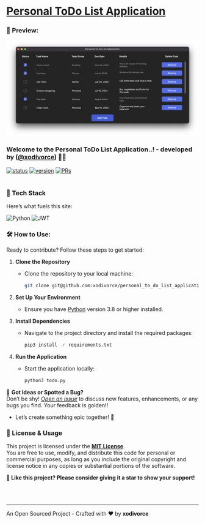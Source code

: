 # [Personal ToDo List Application](https://www.xodivorce.in)
### 👀 Preview:

<img src="./images/personal_to_do_list_application_preview.png">

### Welcome to the Personal ToDo List Application..! - developed by ([@xodivorce](https://instagram.com/xodivorce)) 📝✨
[![status](https://img.shields.io/badge/status-active-brightgreen.svg?style=flat)](https://github.com/xodivorce/xodivorce-portfolio/)
[![version](https://img.shields.io/badge/version-v1.0.2-yellow.svg?style=flat)](https://github.com/xodivorce/xodivorce-portfolio/)
[![PRs](https://img.shields.io/badge/PRs-welcome-blue.svg?style=flat)](https://github.com/xodivorce/xodivorce-portfolio/)
<br></br>

### 📌 Tech Stack

Here’s what fuels this site:

![Python](https://img.shields.io/badge/python-3670A0?style=for-the-badge&logo=python&logoColor=ffdd54)
![JWT](https://img.shields.io/badge/JWT-black?style=for-the-badge&logo=JSON%20web%20tokens)
### 🛠️ How to Use:

Ready to contribute? Follow these steps to get started:
1. **Clone the Repository**
   - Clone the repository to your local machine:
     ```bash
     git clone git@github.com:xodivorce/personal_to_do_list_application.git
     ```

2. **Set Up Your Environment**
   - Ensure you have [Python](https://www.python.org/downloads/) version 3.8 or higher installed.

3. **Install Dependencies**
   - Navigate to the project directory and install the required packages:
     ```bash
     pip3 install -r requirements.txt
     ```

4. **Run the Application**
   - Start the application locally:
     ```bash
     python3 todo.py
     ```

🚀 **Got Ideas or Spotted a Bug?**  
Don’t be shy! [*Open an issue*](https://github.com/xodivorce/personal_to_do_list_application/issues) to discuss new features, enhancements, or any bugs you find. Your feedback is golden!!
- Let’s create something epic together! 🌟

### 📝 License & Usage

This project is licensed under the [**MIT License**](LICENSE.txt).  
You are free to use, modify, and distribute this code for personal or commercial purposes, as long as you include the original copyright and license notice in any copies or substantial portions of the software.

**🌟 Like this project? Please consider giving it a star to show your support!**

<br></br>

****

An Open Sourced Project - Crafted with ❤️ by **xodivorce**